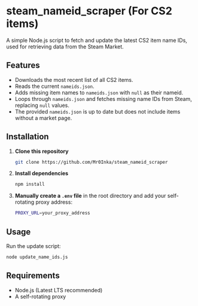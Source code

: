 # steam_nameid_scraper (For CS2 items)

A simple Node.js script to fetch and update the latest CS2 item name IDs, used for retrieving data from the Steam Market.

## Features
- Downloads the most recent list of all CS2 items.
- Reads the current `nameids.json`.
- Adds missing item names to `nameids.json` with `null` as their nameid.
- Loops through `nameids.json` and fetches missing name IDs from Steam, replacing `null` values.
- The provided `nameids.json` is up to date but does not include items without a market page.

## Installation

1. **Clone this repository**
   ```sh
   git clone https://github.com/Mr0Inka/steam_nameid_scraper
   ```

2. **Install dependencies**
   ```sh
   npm install
   ```

3. **Manually create a `.env` file** in the root directory and add your self-rotating proxy address:
   ```sh
   PROXY_URL=your_proxy_address
   ```

## Usage

Run the update script:
```sh
node update_name_ids.js
```

## Requirements
- Node.js (Latest LTS recommended)
- A self-rotating proxy


